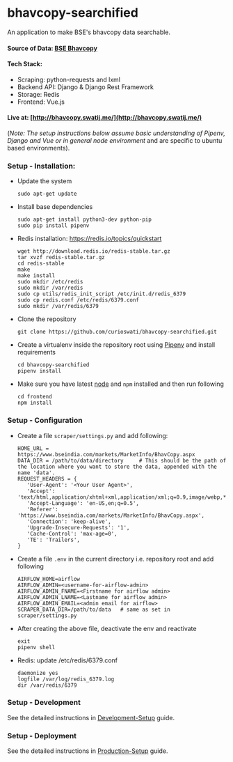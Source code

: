 # bhavcopy-searchified
An application to make BSE's bhavcopy data searchable.

#### Source of Data: [BSE Bhavcopy](https://www.bseindia.com/markets/MarketInfo/BhavCopy.aspx)

#### Tech Stack:   

   - Scraping: python-requests and lxml  
   - Backend API: Django & Django Rest Framework  
   - Storage: Redis  
   - Frontend: Vue.js  
   
#### Live at: [http://bhavcopy.swatij.me/](http://bhavcopy.swatij.me/)

(_Note: The setup instructions below assume basic understanding of Pipenv, Django and Vue or in general node environment_ and are specific to ubuntu based environments).
### Setup - Installation:

* Update the system     

      sudo apt-get update
      
* Install base dependencies

      sudo apt-get install python3-dev python-pip
      sudo pip install pipenv
      
* Redis installation: https://redis.io/topics/quickstart

      wget http://download.redis.io/redis-stable.tar.gz
      tar xvzf redis-stable.tar.gz
      cd redis-stable
      make
      make install
      sudo mkdir /etc/redis
      sudo mkdir /var/redis
      sudo cp utils/redis_init_script /etc/init.d/redis_6379
      sudo cp redis.conf /etc/redis/6379.conf
      sudo mkdir /var/redis/6379

* Clone the repository    

      git clone https://github.com/curioswati/bhavcopy-searchified.git

* Create a virtualenv inside the repository root using [Pipenv](https://pipenv.pypa.io/en/latest/) and install requirements   

      cd bhavcopy-searchified
      pipenv install

* Make sure you have latest [node](https://node.dev/node-binary) and `npm` installed and then run following    

      cd frontend
      npm install

### Setup - Configuration

* Create a file `scraper/settings.py` and add following:

      HOME_URL = https://www.bseindia.com/markets/MarketInfo/BhavCopy.aspx
      DATA_DIR = /path/to/data/directory     # This should be the path of the location where you want to store the data, appended with the name 'data'.
      REQUEST_HEADERS = {
         'User-Agent': '<Your User Agent>',
         'Accept': 'text/html,application/xhtml+xml,application/xml;q=0.9,image/webp,*/*;q=0.8',
         'Accept-Language': 'en-US,en;q=0.5',
         'Referer': 'https://www.bseindia.com/markets/MarketInfo/BhavCopy.aspx',
         'Connection': 'keep-alive',
         'Upgrade-Insecure-Requests': '1',
         'Cache-Control': 'max-age=0',
         'TE': 'Trailers',
      }

* Create a file `.env` in the current directory i.e. repository root and add following

      AIRFLOW_HOME=airflow
      AIRFLOW_ADMIN=<username-for-airflow-admin>
      AIRFLOW_ADMIN_FNAME=<Firstname for airflow admin>
      AIRFLOW_ADMIN_LNAME=<Lastname for airflow admin>
      AIRFLOW_ADMIN_EMAIL=<admin email for airflow>
      SCRAPER_DATA_DIR=/path/to/data   # same as set in scraper/settings.py

* After creating the above file, deactivate the env and reactivate

      exit
      pipenv shell

* Redis: update /etc/redis/6379.conf

      daemonize yes
      logfile /var/log/redis_6379.log
      dir /var/redis/6379

### Setup - Development

See the detailed instructions in [Development-Setup](https://github.com/curioswati/bhavcopy-searchified/wiki/Development-Setup) guide.


### Setup - Deployment

See the detailed instructions in [Production-Setup](https://github.com/curioswati/bhavcopy-searchified/wiki/Production-Setup) guide.
